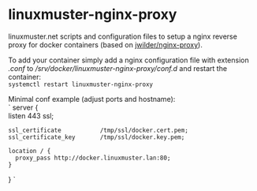 # linuxmuster-nginx-proxy

linuxmuster.net scripts and configuration files to setup a nginx reverse proxy for docker containers (based on [jwilder/nginx-proxy](https://github.com/jwilder/nginx-proxy)).

To add your container simply add a nginx configuration file with extension _.conf_ to _/srv/docker/linuxmuster-nginx-proxy/conf.d_ and restart the container:  
`systemctl restart linuxmuster-nginx-proxy`  

Minimal conf example (adjust ports and hostname):  
`
server {  
    listen 443 ssl;  

    ssl_certificate           /tmp/ssl/docker.cert.pem;  
    ssl_certificate_key       /tmp/ssl/docker.key.pem;  

    location / {  
      proxy_pass http://docker.linuxmuster.lan:80;  
    }  
}
`
